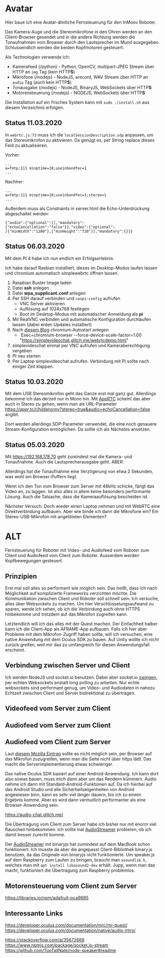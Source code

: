 # Avatar

Hier baue ich eine Avatar-ähnliche Fernsteuerung für den InMoov Roboter.

Das Kamera-Auge und die Stereomikrofone in den Ohren werden an den Client-Browser gesendet und in die andere Richtung werden die Tonaufnahmen vom Browser durch den Lautsprecher im Mund ausgegeben. Schlussendlich werden die beiden Kopfmotoren gesteuert.

Als Technologien verwende ich:

* Kamerafeed (/python) - Python, OpenCV, multipart-JPEG Stream über HTTP an `img` Tag (kein HTTP**S**)
* Mikrofone (/nodejs) - NodeJS, arecord, WAV Stream über HTTP an `audio` Tag (auch kein HTTP**S**)
* Tonausgabe (/nodejs) - NodeJS, BinaryJS, WebSockets über HTTP**S**
* Motorensteuerung (/nodejs) - NODEJS, WebSockets über HTTP**S**

Die Installation auf ein frisches System kann mit `sudo ./install.sh` aus diesem Verzeichnis erfolgen.

## Status 11.03.2020

In `webrtc.js:73` muss ich die `localSessionDescription.sdp` anpassen, um das Stereomikrofon zu aktivieren.
Da genügt es, per String replace dieses Feld zu aktualisieren.

Vorher:
```
...
a=fmtp:111 minptime=10;useinbandfec=1
...
```

Nachher:
```
...
a=fmtp:111 minptime=10;useinbandfec=1;stereo=1
...
```

Außerdem muss als Constraints in server.html die Echo-Unterdrückung abgeschaltet werden:
```
{"audio":{"optional":[],"mandatory":{"echoCancellation":"false"}},"video":{"optional":[{"minWidth":"1280"},{"minHeight":"720"}],"mandatory":{}}}
```

## Status 06.03.2020

Mit dem PI 4 habe ich nun endlich ein Erfolgserlebnis.

Ich habe darauf Rasbian installiert, dieses im Desktop-Modus laufen lassen und chromium automatisch simplewebrtc öffnen lassen.

1. Raspbian Buster Image laden
2. Datei **ssh** anlegen
3. Datei **wpa_supplicant.conf** anlegen
4. Per SSH darauf verbinden und `raspi-config` aufrufen
    * VNC Server aktivieren
    * Auflösung auf 1024x768 festlegen
    * Boot im Desktop-Modus mit automatischer Anmeldung als **pi**
5. Mit RealVNC verbinden und automatische Konfiguration durchlaufen lassen (dabei erden Updates installiert)
6. Nach [diesem Blog](https://christian-brauweiler.de/autostart-unter-raspbian/) chromium-Autostart anlegen
    * `Exec=chromium-browser --force-device-scale-factor=1.00 "https://simplevideochat.glitch.me/webrtcdemo.html"
7. simplevideochat einmal per VNC aufrufen und Kameraberechtigung vergeben
8. PI neu starten
9. Per Laptop simplevideochat aufrufen. Verbindung mit PI sollte nach einiger Zeit klappen.

## Status 10.03.2020

Mit dem USB Stereomikrofon geht das Ganze erst mal ganz gut. Allerdings bekomme ich das derzeit nur in Mono hin. Mit [AppRTC](https://github.com/webrtc/apprtc) scheint das aber auch in Stereo zu gehen, wenn man als URL-Parameter https://appr.tc/r/hilderonny?stereo=true&audio=echoCancellation=false angibt.

Dort werden allerdings SDP-Parameter verwendet, die eine noch genauere Stream-Konfiguration ermöglichen. Da sollte ich als Nächstes ansetzen.

## Status 05.03.2020

Mit https://192.168.178.70 geht zumindest mal die Kamera- und Tonaufnahme. Auch die Lautsprecherausgabe geht. ABER:

Allerdings hat die Tonaufnahme eine Verzögerung von etwa 2 Sekunden, was wohl am Browser-Puffern liegt.

Wenn ich den Ton vom Browser zum Server mit 48kHz schicke, fängt das Video an, zu laggen.
Ist also alles in allem keine besonders performante Lösung. Auch die Tatsache, dass die Kameraauflösung bescheiden ist.

Nächster Versuch: Doch wieder einen Laptop nehmen und mit WebRTC eine Direktverbindung aufbauen. Aber wie binde ich dann die Mikrofone ein? Ein Stereo-USB-Mikrofon mit angelöteten Elementen?



# ALT

Fernsteuerung für Roboter mit Video- und Audiofeed vom Roboter zum Client und Audiofeed vom Client zum Roboter. Ausserdem werden Kopfbewegungen gesteuert.

## Prinzipien

Erst mal soll alles so performant wie möglich sein. Das heißt, dass ich nach Möglichkeit auf komplizierte Frameworks verzichten möchte.
Die Kommunikation zwischen Client und Roboter soll schnell sein. Ich versuche, alles über Websockets zu machen. Um hier Verschlüsselungsaufwand zu sparen, werde ich sehen, ob ich die Verbindung auch ohne HTTPS hinbekomme und trotzdem auf das Mikrofon zugreifen kann.

Letztendlich will ich das alles mit der Quest machen. Der Einfachheit halber kann ich die Client-App als AFRAME-App aufbauen.
Falls ich hier aber Probleme mit dem Mikrofon-Zugriff haben sollte, will ich versuchen, eine native Anwendung mit dem Oculus SDK zu bauen. Auf Unity wollte ich nicht zurück greifen, weil mir das zu umfangreich für diesen Anwendungsfall erscheint.

## Verbindung zwischen Server und Client

Ich werden NodeJS und socket.io benutzen. Dabei aber socket.io [zwingen](https://socket.io/docs/client-api/#With-websocket-transport-only), per echten Websockets anstatt long polling zu arbeiten. Nur echte websockets sind performant genug, um Video- und Audiodaten in nahezu Echtzeit zwischen Client und Server bidirektional zu übertragen.

## Videofeed vom Server zum Client

## Audiofeed vom Server zum Client

## Audiofeed vom Client zum Server

Laut [diesem Mozilla Eintrag](https://developer.mozilla.org/en-US/docs/Web/API/MediaDevices/getUserMedia#Security) sollte es nicht möglich sein, per Browser auf das Mikrofon zuzugreifen, wenn man die Seite nicht über https lädt. Das macht die Serverimplementierung etwas schwieriger.

Das native Oculus SDK basiert auf einer Android-Anwendung. Ich kann dort also sowas bauen, muss mich dann aber um das Rendern kümmern. Audio nehme ich dann mit Standard-Android-Funktionen auf. Da ich hierbei auf das Android Studio und alle Sicherheitseigenheiten von Android angewiesen binn, kann es sehr viel länger dauern, bis ich zu einem Ergebnis komme. Aber es wird dann vermutlich performanter als eine Browser-Anwendung sein.

https://audio-chat.glitch.me/

Die Übertragung vom Client zum Server habe ich bisher nur mit enorm viel Rauschen hinbekommen. Ich sollte mal  [AudioStreamer](https://github.com/noamtcohen/AudioStreamer) probieren, ob ich damit besser zurecht komme.

Der [AudioStreamer](https://github.com/noamtcohen/AudioStreamer) mit binaryjs hat zumindest auf dem MacBook schon funktioniert. Ich musste da aber die angepasst Client-Bibliothek binary.js benutzen, da das Originale von binaryjs nicht funktionierte. Um speaker.js auf dem Raspberry zum Laufen zu bringen, braucht man `asoundlib.h`, welches man mit `apt install libasound2-dev` erhält. Jupp, wenn man das macht, funktioniert die Übertragung zum Raspberry problemlos.


## Motorensteuerung vom Client zum Server

https://libraries.io/npm/adafruit-pca9685


## Interessante Links
https://developer.oculus.com/documentation/mrc/mr-quest/
https://developer.oculus.com/documentation/native/audio-intro/

https://stackoverflow.com/a/35672668
https://www.npmjs.com/package/socket.io-stream
https://github.com/TooTallNate/node-speaker#readme

